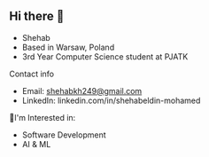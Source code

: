 ## Hi there 👋
* Shehab
* Based in Warsaw, Poland
* 3rd Year Computer Science student at PJATK

Contact info
* Email: shehabkh249@gmail.com
* LinkedIn: linkedin.com/in/shehabeldin-mohamed

:mag_right:I'm Interested in:
* Software Development
* AI & ML


<!--
**shehabeldin-mohamed/shehabeldin-mohamed** is a ✨ _special_ ✨ repository because its `README.md` (this file) appears on your GitHub profile.

Here are some ideas to get you started:

- 🔭 I’m currently working on ...
- 🌱 I’m currently learning ...
- 👯 I’m looking to collaborate on ...
- 🤔 I’m looking for help with ...
- 💬 Ask me about ...
- 📫 How to reach me: ...
- 😄 Pronouns: ...
- ⚡ Fun fact: ...
-->

